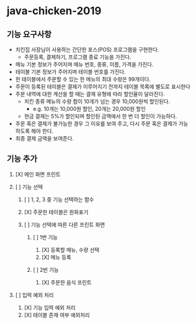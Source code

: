 # java-chicken-2019

## 기능 요구사항

- 치킨집 사장님이 사용하는 간단한 포스(POS) 프로그램을 구현한다. 
  - 주문등록, 결제하기, 프로그램 종료 기능을 가진다.
- 메뉴 기본 정보가 주어지며 메뉴 번호, 종류, 이름, 가격을 가진다.
- 테이블 기본 정보가 주어지며 테이블 번호를 가진다.
- 한 테이블에서 주문할 수 있는 한 메뉴의 최대 수량은 99개이다.
- 주문이 등록된 테이블은 결제가 이루어지기 전까지 테이블 목록에 별도로 표시한다
- 주문 내역에 대한 계산을 할 때는 결제 유형에 따라 할인율이 달라진다.
  - 치킨 종류 메뉴의 수량 합이 10개가 넘는 경우 10,000원씩 할인된다.
    - e.g. 10개는 10,000원 할인, 20개는 20,000원 할인
  - 현금 결제는 5%가 할인되며 할인된 금액에서 한 번 더 할인이 가능하다.
- 주문 혹은 결제가 불가능한 경우 그 이유를 보여 주고, 다시 주문 혹은 결제가 가능하도록 해야 한다.
- 최종 결제 금액을 보여준다.

## 기능 추가

1. [X] 메인 화면 프린트
2. [  ] 기능 선택

   1. [  ] 1, 2, 3 중 기능 선택하는 함수

   2. [X] 주문한 테이블은 원화표기

   3. [  ] 기능 선택에 따른 다른 프린트 화면

      1. [  ] 1번 기능

         1. [X] 등록할 메뉴, 수량 선택
         2. [X] 메뉴 등록

      2. [  ] 2번 기능

         1. [X] 주문한 음식 프린트
3. [  ] 입력 예외 처리
   1. [X] 기능 입력 예외 처리
   2. [X] 테이블 존재 여부 예외처리
